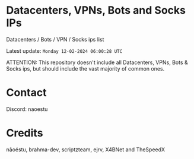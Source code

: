 # Datacenters, VPNs, Bots and Socks IPs
 
Datacenters / Bots / VPN / Socks ips list

Latest update: `Monday 12-02-2024 06:00:28 UTC` 

ATTENTION: This repository doesn't include all Datacenters, VPNs, Bots & Socks ips, 
but should include the vast majority of common ones.

# Contact
Discord: naoestu

# Credits
nãoéstu, brahma-dev, scriptzteam, ejrv, X4BNet and TheSpeedX
